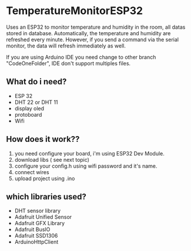 # TemperatureMonitorESP32

Uses an ESP32 to monitor temperature and humidity in the room, all datas stored in database.
Automatically, the temperature and humidity are refreshed every minute. However, if you send a command via the serial monitor, the data will refresh immediately as well.

If you are using Arduino IDE you need change to other branch "CodeOneFolder", IDE don't support multiples files.

## What do i need?

- ESP 32
- DHT 22 or DHT 11
- display oled
- protoboard
- Wifi

## How does it work??

1. you need configure your board, i'm using ESP32 Dev Module.
2. download libs ( see next topic)
3. configure your config.h using wifi password and it's name.
4. connect wires
5. upload project using .ino

## which libraries used?

- DHT sensor library
- Adafruit Unified Sensor
- Adafruit GFX Library
- Adafruit BusIO
- Adafruit SSD1306
- ArduinoHttpClient
